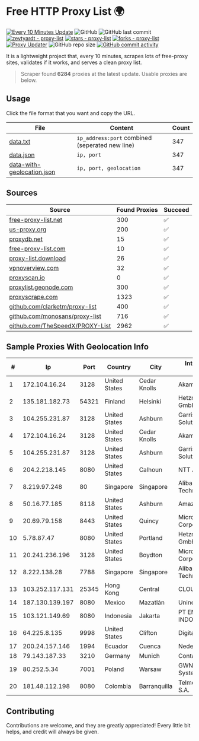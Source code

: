 
# Free HTTP Proxy List 🌍

[![Every 10 Minutes Update](https://github.com/mertguvencli/http-proxy-list/actions/workflows/main.yml/badge.svg?branch=main)](https://github.com/mertguvencli/http-proxy-list/actions/workflows/main.yml)
![GitHub](https://img.shields.io/github/license/mertguvencli/http-proxy-list)
![GitHub last commit](https://img.shields.io/github/last-commit/mertguvencli/http-proxy-list)
[![zevtyardt - proxy-list](https://img.shields.io/static/v1?label=zevtyardt&message=proxy-list&color=blue&logo=github)](https://github.com/zevtyardt/proxy-list "Go to GitHub repo")
[![stars - proxy-list](https://img.shields.io/github/stars/zevtyardt/proxy-list?style=social)](https://github.com/zevtyardt/proxy-list)
[![forks - proxy-list](https://img.shields.io/github/forks/zevtyardt/proxy-list?style=social)](https://github.com/zevtyardt/proxy-list)
[![Proxy Updater](https://github.com/zevtyardt/proxy-list/workflows/Proxy%20Updater/badge.svg)](https://github.com/zevtyardt/proxy-list/actions?query=workflow:"Proxy+Updater")
![GitHub repo size](https://img.shields.io/github/repo-size/zevtyardt/proxy-list)
[![GitHub commit activity](https://img.shields.io/github/commit-activity/m/zevtyardt/proxy-list?logo=commits)](https://github.com/zevtyardt/proxy-list/commits/main)

It is a lightweight project that, every 10 minutes, scrapes lots of free-proxy sites, validates if it works, and serves a clean proxy list.

> Scraper found **6284** proxies at the latest update. Usable proxies are below.

## Usage

Click the file format that you want and copy the URL.

|File|Content|Count|
|----|-------|-----|
|[data.txt](https://raw.githubusercontent.com/mertguvencli/http-proxy-list/main/proxy-list/data.txt)|`ip_address:port` combined (seperated new line)|347|
|[data.json](https://raw.githubusercontent.com/mertguvencli/http-proxy-list/main/proxy-list/data.json)|`ip, port`|347|
|[data-with-geolocation.json](https://raw.githubusercontent.com/mertguvencli/http-proxy-list/main/proxy-list/data-with-geolocation.json)|`ip, port, geolocation`|347|

## Sources

|Source|Found Proxies|Succeed|
|------|-------------|-------|
|[free-proxy-list.net](https://free-proxy-list.net)|300|✅|
|[us-proxy.org](https://www.us-proxy.org)|200|✅|
|[proxydb.net](http://proxydb.net)|15|✅|
|[free-proxy-list.com](https://free-proxy-list.com/?page=&port=&type%5B%5D=http&type%5B%5D=https&up_time=0&search=Search)|10|✅|
|[proxy-list.download](https://www.proxy-list.download/HTTP)|26|✅|
|[vpnoverview.com](https://vpnoverview.com/privacy/anonymous-browsing/free-proxy-servers)|32|✅|
|[proxyscan.io](https://www.proxyscan.io)|0|✅|
|[proxylist.geonode.com](https://proxylist.geonode.com/api/proxy-list?limit=300&page=1&sort_by=lastChecked&sort_type=desc&protocols=http,https)|300|✅|
|[proxyscrape.com](https://api.proxyscrape.com/v2/?request=displayproxies&protocol=http&timeout=10000&country=all&ssl=all&anonymity=all)|1323|✅|
|[github.com/clarketm/proxy-list](https://raw.githubusercontent.com/clarketm/proxy-list/master/proxy-list-raw.txt)|400|✅|
|[github.com/monosans/proxy-list](https://raw.githubusercontent.com/monosans/proxy-list/main/proxies/http.txt)|716|✅|
|[github.com/TheSpeedX/PROXY-List](https://raw.githubusercontent.com/TheSpeedX/PROXY-List/master/http.txt)|2962|✅|


## Sample Proxies With Geolocation Info

|#|Ip|Port|Country|City|Internet Service Provider|
|-|--|----|-------|----|-------------------------|
|1|172.104.16.24|3128|United States|Cedar Knolls|Akamai Technologies|
|2|135.181.182.73|54321|Finland|Helsinki|Hetzner Online GmbH|
|3|104.255.231.87|3128|United States|Ashburn|Garrison Network Solutions LLC|
|4|172.104.16.24|3128|United States|Cedar Knolls|Akamai Technologies|
|5|104.255.231.87|3128|United States|Ashburn|Garrison Network Solutions LLC|
|6|204.2.218.145|8080|United States|Calhoun|NTT America, Inc.|
|7|8.219.97.248|80|Singapore|Singapore|Alibaba (US) Technology Co., Ltd.|
|8|50.16.77.185|8118|United States|Ashburn|Amazon.com|
|9|20.69.79.158|8443|United States|Quincy|Microsoft Corporation|
|10|5.78.87.47|8080|United States|Portland|Hetzner Online GmbH|
|11|20.241.236.196|3128|United States|Boydton|Microsoft Corporation|
|12|8.222.138.28|7788|Singapore|Singapore|Alibaba (US) Technology Co., Ltd.|
|13|103.252.117.131|25345|Hong Kong|Central|CLOUDWEBMANAGE|
|14|187.130.139.197|8080|Mexico|Mazatlán|Uninet S.A. de C.V.|
|15|103.121.149.69|8080|Indonesia|Jakarta|PT EMERIO INDONESIA|
|16|64.225.8.135|9998|United States|Clifton|DigitalOcean, LLC|
|17|200.24.157.146|1994|Ecuador|Cuenca|Nedetel S.A.|
|18|79.143.187.33|3210|Germany|Munich|Contabo GmbH|
|19|80.252.5.34|7001|Poland|Warsaw|GWNET Autonomus System|
|20|181.48.112.198|8080|Colombia|Barranquilla|Telmex Colombia S.A.|



## Contributing

Contributions are welcome, and they are greatly appreciated! Every
little bit helps, and credit will always be given.

